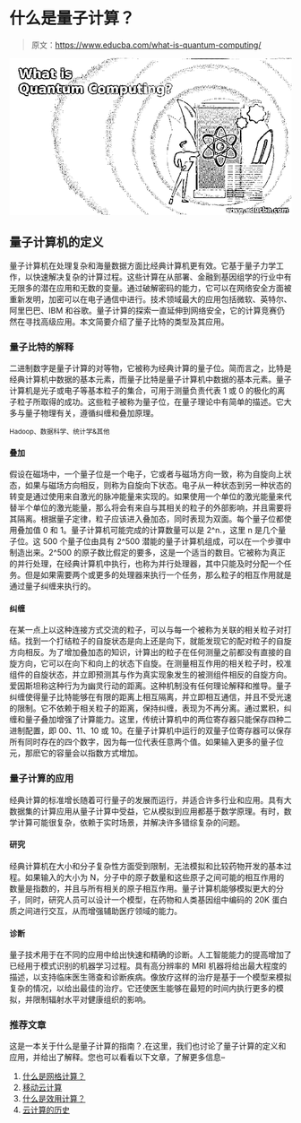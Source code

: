 # 什么是量子计算？

> 原文：<https://www.educba.com/what-is-quantum-computing/>

![What is Quantum Computing](img/79affe88362b0862c7e9cfa61da8e82d.png)



## 量子计算机的定义

量子计算机在处理复杂和海量数据方面比经典计算机更有效。它基于量子力学工作，以快速解决复杂的计算过程。这些计算在从部署、金融到基因组学的行业中有无限多的潜在应用和无数的变量。通过破解密码的能力，它可以在网络安全方面被重新发明，加密可以在电子通信中进行。技术领域最大的应用包括微软、英特尔、阿里巴巴、IBM 和谷歌。量子计算的探索一直延伸到网络安全，它的计算竞赛仍然在寻找高级应用。本文简要介绍了量子比特的类型及其应用。

### 量子比特的解释

二进制数字是量子计算的对等物，它被称为经典计算的量子位。简而言之，比特是经典计算机中数据的基本元素，而量子比特是量子计算机中数据的基本元素。量子计算机是光子或电子等基本粒子的集合，可用于测量负责代表 1 或 0 的极化的离子粒子所取得的成功。这些粒子被称为量子位，在量子理论中有简单的描述。它大多与量子物理有关，遵循纠缠和叠加原理。

<small>Hadoop、数据科学、统计学&其他</small>

#### 叠加

假设在磁场中，一个量子位是一个电子，它或者与磁场方向一致，称为自旋向上状态，如果与磁场方向相反，则称为自旋向下状态。电子从一种状态到另一种状态的转变是通过使用来自激光的脉冲能量来实现的。如果使用一个单位的激光能量来代替半个单位的激光能量，那么将会有来自与其相关的粒子的外部影响，并且需要将其隔离。根据量子定律，粒子应该进入叠加态，同时表现为双面。每个量子位都使用叠加值 0 和 1。量子计算机可能完成的计算数量可以是 2^n.，这里 n 是几个量子位。这 500 个量子位由具有 2^500 潜能的量子计算机组成，可以在一个步骤中制造出来。2^500 的原子数比假定的要多，这是一个适当的数目。它被称为真正的并行处理，在经典计算机中执行，也称为并行处理器，其中只能及时分配一个任务。但是如果需要两个或更多的处理器来执行一个任务，那么粒子的相互作用就是通过量子纠缠来执行的。

#### 纠缠

在某一点上以这种连接方式交流的粒子，可以与每一个被称为关联的相关粒子对打结。找到一个打结粒子的自旋状态是向上还是向下，就能发现它的配对粒子的自旋方向相反。为了增加叠加态的知识，计算出的粒子在任何测量之前都没有直接的自旋方向，它可以在向下和向上的状态下自旋。在测量相互作用的相关粒子时，校准组件的自旋状态，并立即预测其与作为真实现象发生的被测组件相反的自旋方向。爱因斯坦称这种行为为幽灵行动的距离。这种机制没有任何理论解释和推导。量子纠缠使得量子比特能够在有限的距离上相互隔离，并立即相互通信，并且不受光速的限制。它不依赖于相关粒子的距离，保持纠缠，表现为不再分离。通过累积，纠缠和量子叠加增强了计算能力。这里，传统计算机中的两位寄存器只能保存四种二进制配置，即 00、11、10 或 10。在量子计算机中运行的双量子位寄存器可以保存所有同时存在的四个数字，因为每一位代表任意两个值。如果输入更多的量子位元，那麽它的容量会以指数方式增加。

### 量子计算的应用

经典计算的标准增长随着可行量子的发展而运行，并适合许多行业和应用。具有大数据集的计算应用从量子计算中受益，它从模拟到应用都基于数学原理。有时，数学计算可能很复杂，依赖于实时场景，并解决许多错综复杂的问题。

#### 研究

经典计算机在大小和分子复杂性方面受到限制，无法模拟和比较药物开发的基本过程。如果输入的大小为 N，分子中的原子数量和这些原子之间可能的相互作用的数量是指数的，并且与所有相关的原子相互作用。量子计算机能够模拟更大的分子，同时，研究人员可以设计一个模型，在药物和人类基因组中编码的 20K 蛋白质之间进行交互，从而增强辅助医疗领域的能力。

#### 诊断

量子技术用于在不同的应用中给出快速和精确的诊断。人工智能能力的提高增加了已经用于模式识别的机器学习过程。具有高分辨率的 MRI 机器将给出最大程度的描述，以支持临床医生筛查和诊断疾病。像放疗这样的治疗是基于一个模型来模拟复杂的情况，以给出最佳的治疗。它还使医生能够在最短的时间内执行更多的模拟，并限制辐射水平对健康组织的影响。

### 推荐文章

这是一本关于什么是量子计算的指南？.在这里，我们也讨论了量子计算的定义和应用，并给出了解释。您也可以看看以下文章，了解更多信息–

1.  [什么是网格计算？](https://www.educba.com/what-is-grid-computing/)
2.  [移动云计算](https://www.educba.com/mobile-cloud-computing/)
3.  [什么是效用计算？](https://www.educba.com/what-is-utility-computing/)
4.  [云计算的历史](https://www.educba.com/history-of-cloud-computing/)





